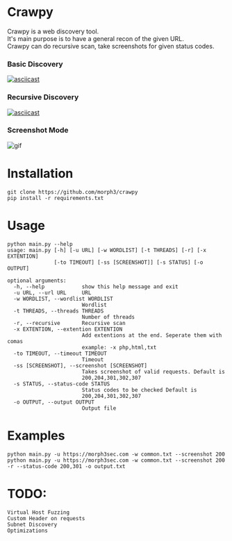 # Crawpy

Crawpy is a web discovery tool. <br/>
It's main purpose is to have a general recon of the given URL.<br/>
Crawpy can do recursive scan, take screenshots for given status codes.


### Basic Discovery
[![asciicast](https://asciinema.org/a/jVPdNGGpafo3K4feQRoSuCpLI.svg)](https://asciinema.org/a/jVPdNGGpafo3K4feQRoSuCpLI?speed=3)

### Recursive Discovery
[![asciicast](https://asciinema.org/a/lKav0RTvViRmj8db9hyJALOfn.svg)](https://asciinema.org/a/lKav0RTvViRmj8db9hyJALOfn?speed=10)
### Screenshot Mode
![gif](https://github.com/morph3/crawpy/blob/master/screenshots/crawpy.gif)


# Installation
```
git clone https://github.com/morph3/crawpy
pip install -r requirements.txt
```

# Usage 
```
python main.py --help
usage: main.py [-h] [-u URL] [-w WORDLIST] [-t THREADS] [-r] [-x EXTENTION]
               [-to TIMEOUT] [-ss [SCREENSHOT]] [-s STATUS] [-o OUTPUT]

optional arguments:
  -h, --help            show this help message and exit
  -u URL, --url URL     URL
  -w WORDLIST, --wordlist WORDLIST
                        Wordlist
  -t THREADS, --threads THREADS
                        Number of threads
  -r, --recursive       Recursive scan
  -x EXTENTION, --extention EXTENTION
                        Add extentions at the end. Seperate them with comas
                        example: -x php,html,txt
  -to TIMEOUT, --timeout TIMEOUT
                        Timeout
  -ss [SCREENSHOT], --screenshot [SCREENSHOT]
                        Takes screenshot of valid requests. Default is
                        200,204,301,302,307
  -s STATUS, --status-code STATUS
                        Status codes to be checked Default is
                        200,204,301,302,307
  -o OUTPUT, --output OUTPUT
                        Output file
```

# Examples

```
python main.py -u https://morph3sec.com -w common.txt --screenshot 200
python main.py -u https://morph3sec.com -w common.txt --screenshot 200 -r --status-code 200,301 -o output.txt
```


# TODO:
```
Virtual Host Fuzzing 
Custom Header on requests 
Subnet Discovery 
Optimizations 
```
